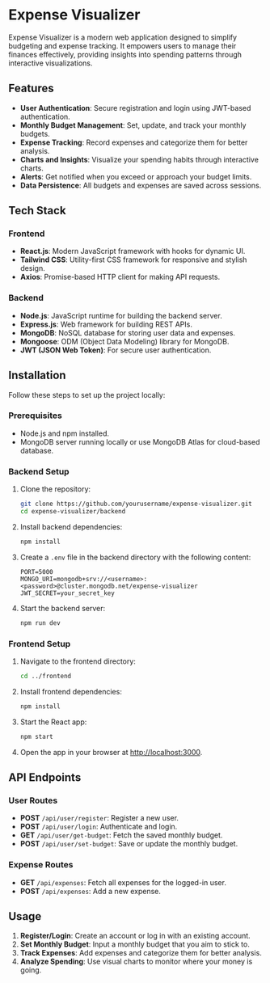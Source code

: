 # **Expense Visualizer**

Expense Visualizer is a modern web application designed to simplify budgeting and expense tracking. It empowers users to manage their finances effectively, providing insights into spending patterns through interactive visualizations.

## **Features**

- **User Authentication**: Secure registration and login using JWT-based authentication.
- **Monthly Budget Management**: Set, update, and track your monthly budgets.
- **Expense Tracking**: Record expenses and categorize them for better analysis.
- **Charts and Insights**: Visualize your spending habits through interactive charts.
- **Alerts**: Get notified when you exceed or approach your budget limits.
- **Data Persistence**: All budgets and expenses are saved across sessions.

## **Tech Stack**

### Frontend
- **React.js**: Modern JavaScript framework with hooks for dynamic UI.
- **Tailwind CSS**: Utility-first CSS framework for responsive and stylish design.
- **Axios**: Promise-based HTTP client for making API requests.

### Backend
- **Node.js**: JavaScript runtime for building the backend server.
- **Express.js**: Web framework for building REST APIs.
- **MongoDB**: NoSQL database for storing user data and expenses.
- **Mongoose**: ODM (Object Data Modeling) library for MongoDB.
- **JWT (JSON Web Token)**: For secure user authentication.

## **Installation**

Follow these steps to set up the project locally:

### **Prerequisites**
- Node.js and npm installed.
- MongoDB server running locally or use MongoDB Atlas for cloud-based database.

### **Backend Setup**

1. Clone the repository:
    ```bash
    git clone https://github.com/yourusername/expense-visualizer.git
    cd expense-visualizer/backend
    ```

2. Install backend dependencies:
    ```bash
    npm install
    ```

3. Create a `.env` file in the backend directory with the following content:
    ```env
    PORT=5000
    MONGO_URI=mongodb+srv://<username>:<password>@cluster.mongodb.net/expense-visualizer
    JWT_SECRET=your_secret_key
    ```

4. Start the backend server:
    ```bash
    npm run dev
    ```

### **Frontend Setup**

1. Navigate to the frontend directory:
    ```bash
    cd ../frontend
    ```

2. Install frontend dependencies:
    ```bash
    npm install
    ```

3. Start the React app:
    ```bash
    npm start
    ```

4. Open the app in your browser at [http://localhost:3000](http://localhost:3000).

## **API Endpoints**

### **User Routes**
- **POST** `/api/user/register`: Register a new user.
- **POST** `/api/user/login`: Authenticate and login.
- **GET** `/api/user/get-budget`: Fetch the saved monthly budget.
- **POST** `/api/user/set-budget`: Save or update the monthly budget.

### **Expense Routes**
- **GET** `/api/expenses`: Fetch all expenses for the logged-in user.
- **POST** `/api/expenses`: Add a new expense.

## **Usage**

1. **Register/Login**: Create an account or log in with an existing account.
2. **Set Monthly Budget**: Input a monthly budget that you aim to stick to.
3. **Track Expenses**: Add expenses and categorize them for better analysis.
4. **Analyze Spending**: Use visual charts to monitor where your money is going.



